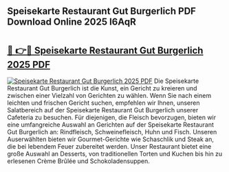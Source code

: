 ## Speisekarte Restaurant Gut Burgerlich PDF Download Online 2025 I6AqR

# <h2><a href="http://gcbkm1d.nevu.top/?p=Speisekarte+Restaurant+Gut+Burgerlich">🔗 👉🔴 Speisekarte Restaurant Gut Burgerlich 2025 PDF</a></h2>

[![Speisekarte Restaurant Gut Burgerlich 2025 PDF](https://i.imgur.com/dBaPXMq.png)](http://gcbkm1d.nevu.top/?p=Speisekarte+Restaurant+Gut+Burgerlich)
Die Speisekarte Restaurant Gut Burgerlich ist die Kunst, ein Gericht zu kreieren und zwischen einer Vielzahl von Gerichten zu wählen. Wenn Sie nach einem leichten und frischen Gericht suchen, empfehlen wir Ihnen, unseren Salatbereich auf der Speisekarte Restaurant Gut Burgerlich unserer Cafeteria zu besuchen. Für diejenigen, die Fleisch bevorzugen, bieten wir eine umfangreiche Auswahl an Gerichten auf der Speisekarte Restaurant Gut Burgerlich an: Rindfleisch, Schweinefleisch, Huhn und Fisch. Unseren Auserwählten bieten wir Gourmet-Gerichte wie Schaschlik und Steak an, die bei lebendem Feuer zubereitet werden. Unser Restaurant bietet eine große Auswahl an Desserts, von traditionellen Torten und Kuchen bis hin zu erlesenen Crème Brûlée und Schokoladensuppen.
